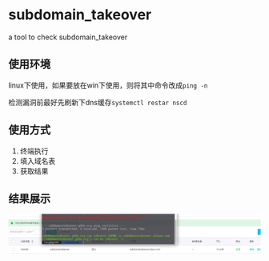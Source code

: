 # subdomain_takeover
a tool to check subdomain_takeover

## 使用环境
linux下使用，如果要放在win下使用，则将其中命令改成`ping -n`

检测漏洞前最好先刷新下dns缓存`systemctl restar nscd`

## 使用方式

1. 终端执行
2. 填入域名表
3. 获取结果

## 结果展示

![result](result.png)
